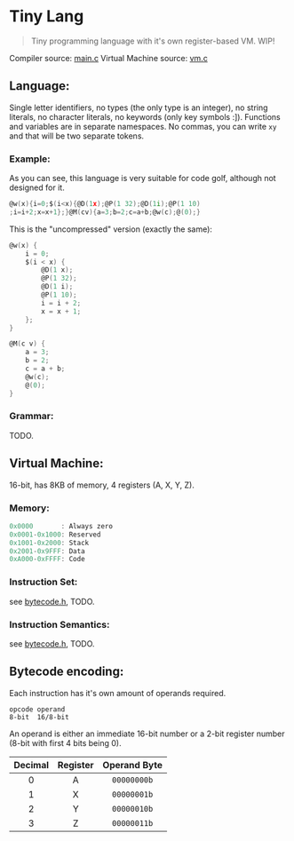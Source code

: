 # Tiny Lang

> Tiny programming language with it's own register-based VM. WIP!

Compiler source: [main.c](main.c)
Virtual Machine source: [vm.c](vm.c)

## Language:

Single letter identifiers, no types (the only type is an integer),
no string literals, no character literals, no keywords (only key
symbols :]). Functions and variables are in separate namespaces.
No commas, you can write `xy` and that will be two separate tokens.

### Example:

As you can see, this language is very suitable for code golf,
although not designed for it.
```go
@w(x){i=0;$(i<x){@D(1x);@P(1 32);@D(1i);@P(1 10)
;i=i+2;x=x+1};}@M(cv){a=3;b=2;c=a+b;@w(c);@(0);}
```

This is the "uncompressed" version (exactly the same):
```go
@w(x) {
    i = 0;
    $(i < x) {
        @D(1 x);
        @P(1 32);
        @D(1 i);
        @P(1 10);
        i = i + 2;
        x = x + 1;
    };
}

@M(c v) {
    a = 3;
    b = 2;
    c = a + b;
    @w(c);
    @(0);
}
```

### Grammar:
TODO.

## Virtual Machine:

16-bit, has 8KB of memory, 4 registers (A, X, Y, Z).

### Memory:
```c
0x0000       : Always zero
0x0001-0x1000: Reserved
0x1001-0x2000: Stack
0x2001-0x9FFF: Data
0xA000-0xFFFF: Code
```

### Instruction Set:
see [bytecode.h](bytecode.h), TODO.

### Instruction Semantics:
see [bytecode.h](bytecode.h), TODO.

## Bytecode encoding:

Each instruction has it's own amount of operands required.
```
opcode operand
8-bit  16/8-bit
```
An operand is either an immediate 16-bit number or a
2-bit register number (8-bit with first 4 bits being 0).

 Decimal | Register | Operand Byte
:-------:|:--------:|:-----------:
    0    |     A    |  `00000000b`
    1    |     X    |  `00000001b`
    2    |     Y    |  `00000010b`
    3    |     Z    |  `00000011b`
